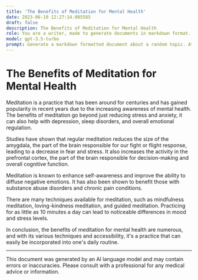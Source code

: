 ```yaml
---
title: 'The Benefits of Meditation for Mental Health'
date: 2023-06-10 12:27:14.085585
draft: false
description: The Benefits of Meditation for Mental Health
role: You are a writer, made to generate documents in markdown format. It is very important that all of the documents you generate are in valid markdown format.
model: gpt-3.5-turbo
prompt: Generate a markdown formatted document about a random topic. At the bottom, include a disclaimer explaining that the document was generated by you. The first line of the document should be the title. Make sure that the entire document is in proper markdown format, using a mix of various tags to make the document visually appealing.
---
```


# The Benefits of Meditation for Mental Health

Meditation is a practice that has been around for centuries and has gained popularity in recent years due to the increasing awareness of mental health. The benefits of meditation go beyond just reducing stress and anxiety, it can also help with depression, sleep disorders, and overall emotional regulation. 

Studies have shown that regular meditation reduces the size of the amygdala, the part of the brain responsible for our fight or flight response, leading to a decrease in fear and stress. It also increases the activity in the prefrontal cortex, the part of the brain responsible for decision-making and overall cognitive function.

Meditation is known to enhance self-awareness and improve the ability to diffuse negative emotions. It has also been shown to benefit those with substance abuse disorders and chronic pain conditions.

There are many techniques available for meditation, such as mindfulness meditation, loving-kindness meditation, and guided meditation. Practicing for as little as 10 minutes a day can lead to noticeable differences in mood and stress levels.

In conclusion, the benefits of meditation for mental health are numerous, and with its various techniques and accessibility, it's a practice that can easily be incorporated into one's daily routine.

***

This document was generated by an AI language model and may contain errors or inaccuracies. Please consult with a professional for any medical advice or information.